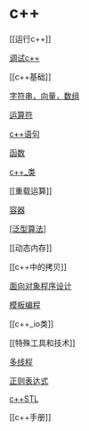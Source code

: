 # c++

[[运行c++]]

[调试c++](c++_debug.md)

[[c++基础]]

[字符串，向量，数组](c++_string_vector_array.md)

[运算符](../sorted/c++/运算符/c++_operator.md)

[c++语句](../sorted/c++/语句/c++语句.md)

[函数](c++_函数.md)

[c++_类](c++_class.md)

[[重载运算]]

[容器](c++_container.md)

[[泛型算法]](c++_algorithm.md)

[[动态内存]]

[[c++中的拷贝]]

[面向对象程序设计](c++_object_oriented_programming.md)

[模板编程](c++_template.md)

[[c++_io类]]

[[特殊工具和技术]]

[多线程](c++_multithread.md)

[正则表达式](c++_regex.md.md)

[c++STL](c++_STL.md)

[[c++手册]]

